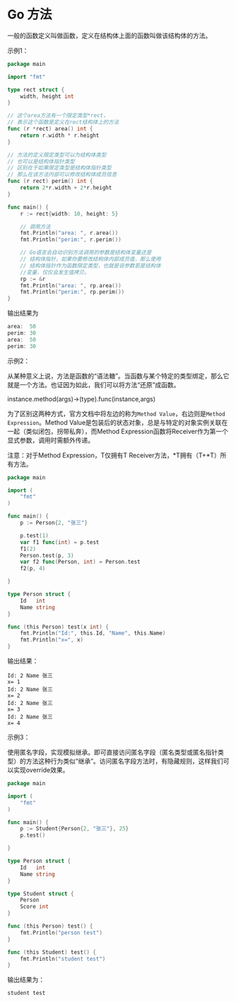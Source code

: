 # Go 方法

一般的函数定义叫做函数，定义在结构体上面的函数叫做该结构体的方法。

示例1：

```go
package main

import "fmt"

type rect struct {
	width, height int
}

// 这个area方法有一个限定类型*rect，
// 表示这个函数是定义在rect结构体上的方法
func (r *rect) area() int {
	return r.width * r.height
}

// 方法的定义限定类型可以为结构体类型
// 也可以是结构体指针类型
// 区别在于如果限定类型是结构体指针类型
// 那么在该方法内部可以修改结构体成员信息
func (r rect) perim() int {
	return 2*r.width + 2*r.height
}

func main() {
	r := rect{width: 10, height: 5}

	// 调用方法
	fmt.Println("area: ", r.area())
	fmt.Println("perim:", r.perim())

	// Go语言会自动识别方法调用的参数是结构体变量还是
	// 结构体指针，如果你要修改结构体内部成员值，那么使用
	// 结构体指针作为函数限定类型，也就是说参数若是结构体
	//变量，仅仅会发生值拷贝。
	rp := &r
	fmt.Println("area: ", rp.area())
	fmt.Println("perim:", rp.perim())
}
```

输出结果为

```go
area:  50
perim: 30
area:  50
perim: 30
```
示例2：

从某种意义上说，方法是函数的“语法糖”。当函数与某个特定的类型绑定，那么它就是一个方法。也证因为如此，我们可以将方法“还原”成函数。

instance.method(args)->(type).func(instance,args)

为了区别这两种方式，官方文档中将左边的称为`Method Value`，右边则是`Method Expression`。Method Value是包装后的状态对象，总是与特定的对象实例关联在一起（类似闭包，拐带私奔），而Method Expression函数将Receiver作为第一个显式参数，调用时需额外传递。

注意：对于Method Expression，T仅拥有T Receiver方法，*T拥有（T+*T）所有方法。
```go
package main

import (
	"fmt"
)

func main() {
	p := Person{2, "张三"}

	p.test(1)
	var f1 func(int) = p.test
	f1(2)
	Person.test(p, 3)
	var f2 func(Person, int) = Person.test
	f2(p, 4)

}

type Person struct {
	Id   int
	Name string
}

func (this Person) test(x int) {
	fmt.Println("Id:", this.Id, "Name", this.Name)
	fmt.Println("x=", x)
}
```
输出结果：
```
Id: 2 Name 张三
x= 1
Id: 2 Name 张三
x= 2
Id: 2 Name 张三
x= 3
Id: 2 Name 张三
x= 4
```
示例3：

使用匿名字段，实现模拟继承。即可直接访问匿名字段（匿名类型或匿名指针类型）的方法这种行为类似“继承”。访问匿名字段方法时，有隐藏规则，这样我们可以实现override效果。
```go
package main

import (
	"fmt"
)

func main() {
	p := Student{Person{2, "张三"}, 25}
	p.test()

}

type Person struct {
	Id   int
	Name string
}

type Student struct {
	Person
	Score int
}

func (this Person) test() {
	fmt.Println("person test")
}

func (this Student) test() {
	fmt.Println("student test")
}

```
输出结果为：
```
student test
```